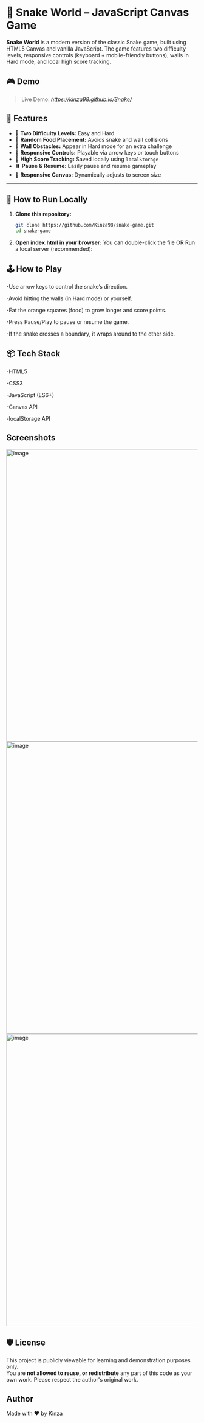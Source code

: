 # 🐍 Snake World – JavaScript Canvas Game

**Snake World** is a modern version of the classic Snake game, built using HTML5 Canvas and vanilla JavaScript. The game features two difficulty levels, responsive controls (keyboard + mobile-friendly buttons), walls in Hard mode, and local high score tracking.

## 🎮 Demo

> Live Demo: *https://kinza98.github.io/Snake/*

## 📌 Features

- 🎯 **Two Difficulty Levels:** Easy and Hard
- 🍎 **Random Food Placement:** Avoids snake and wall collisions
- 🧱 **Wall Obstacles:** Appear in Hard mode for an extra challenge
- 📱 **Responsive Controls:** Playable via arrow keys or touch buttons
- 💾 **High Score Tracking:** Saved locally using `localStorage`
- ⏸️ **Pause & Resume:** Easily pause and resume gameplay
- 📐 **Responsive Canvas:** Dynamically adjusts to screen size

---

## 🚀 How to Run Locally

1. **Clone this repository:**
   ```bash
   git clone https://github.com/Kinza98/snake-game.git
   cd snake-game
2. **Open index.html in your browser:**
    You can double-click the file
    OR
    Run a local server (recommended):

## 🕹️ How to Play
  -Use arrow keys to control the snake’s direction.

  -Avoid hitting the walls (in Hard mode) or yourself.

  -Eat the orange squares (food) to grow longer and score points.

  -Press Pause/Play to pause or resume the game.

  -If the snake crosses a boundary, it wraps around to the other side.

## 📦 Tech Stack
  -HTML5

  -CSS3

  -JavaScript (ES6+)

  -Canvas API

  -localStorage API

## Screenshots
<img width="1366" height="768" alt="image" src="https://github.com/user-attachments/assets/3927a566-19d3-4c14-bdb4-ec51b3d8ba73" />

<img width="1366" height="768" alt="image" src="https://github.com/user-attachments/assets/36f822c5-6d71-47b2-ace5-c0606ea9534a" />

<img width="1366" height="768" alt="image" src="https://github.com/user-attachments/assets/be074a5c-e793-48be-a6b4-feeea3f61cc1" />

## 🛡️ License
This project is publicly viewable for learning and demonstration purposes only.  
You are **not allowed to reuse, or redistribute** any part of this code as your own work.
Please respect the author's original work.

## Author
Made with ❤️ by Kinza


